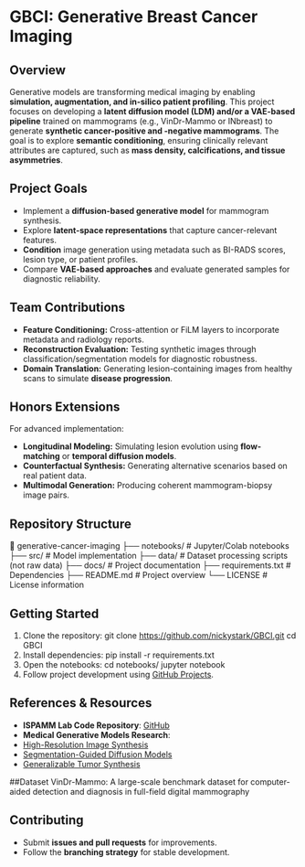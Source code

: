 # GBCI: Generative Breast Cancer Imaging

## Overview
Generative models are transforming medical imaging by enabling **simulation, augmentation, and in-silico patient profiling**. This project focuses on developing a **latent diffusion model (LDM) and/or a VAE-based pipeline** trained on mammograms (e.g., VinDr-Mammo or INbreast) to generate **synthetic cancer-positive and -negative mammograms**. The goal is to explore **semantic conditioning**, ensuring clinically relevant attributes are captured, such as **mass density, calcifications, and tissue asymmetries**.

## Project Goals
- Implement a **diffusion-based generative model** for mammogram synthesis.
- Explore **latent-space representations** that capture cancer-relevant features.
- **Condition** image generation using metadata such as BI-RADS scores, lesion type, or patient profiles.
- Compare **VAE-based approaches** and evaluate generated samples for diagnostic reliability.

## Team Contributions
- **Feature Conditioning:** Cross-attention or FiLM layers to incorporate metadata and radiology reports.
- **Reconstruction Evaluation:** Testing synthetic images through classification/segmentation models for diagnostic robustness.
- **Domain Translation:** Generating lesion-containing images from healthy scans to simulate **disease progression**.

## Honors Extensions
For advanced implementation:
- **Longitudinal Modeling:** Simulating lesion evolution using **flow-matching** or **temporal diffusion models**.
- **Counterfactual Synthesis:** Generating alternative scenarios based on real patient data.
- **Multimodal Generation:** Producing coherent mammogram-biopsy image pairs.

## Repository Structure
📂 generative-cancer-imaging ├── notebooks/           # Jupyter/Colab notebooks ├── src/                 # Model implementation ├── data/                # Dataset processing scripts (not raw data) ├── docs/                # Project documentation ├── requirements.txt     # Dependencies ├── README.md            # Project overview └── LICENSE              # License information

## Getting Started
1. Clone the repository:
git clone https://github.com/nickystark/GBCI.git cd GBCI
2. Install dependencies:
pip install -r requirements.txt
3. Open the notebooks:
cd notebooks/ jupyter notebook
4. Follow project development using [GitHub Projects](https://github.com/nickystark/GBCI.git/projects).

## References & Resources
- **ISPAMM Lab Code Repository**: [GitHub](https://github.com/orgs/ispamm/repositories)
- **Medical Generative Models Research**:
- [High-Resolution Image Synthesis](https://www.notion.so/High-Resolution-Image-Synthesis-with-Latent-Diffusion-Models-568cdba7f3c2415a989673ceef9ca20f?pvs=21)
- [Segmentation-Guided Diffusion Models](https://www.notion.so/Anatomically-Controllable-Medical-Image-Generation-with-Segmentation-Guided-Diffusion-Models-2067d0e6cb8980fdafc6f454642ae25b?pvs=21)
- [Generalizable Tumor Synthesis](https://www.notion.so/Towards-Generalizable-Tumor-Synthesis-2067d0e6cb8980cfa090dad1e627e177?pvs=21)

##Dataset
VinDr-Mammo: A large-scale benchmark dataset for computer-aided detection and diagnosis in full-field digital mammography

## Contributing
- Submit **issues and pull requests** for improvements.
- Follow the **branching strategy** for stable development.
